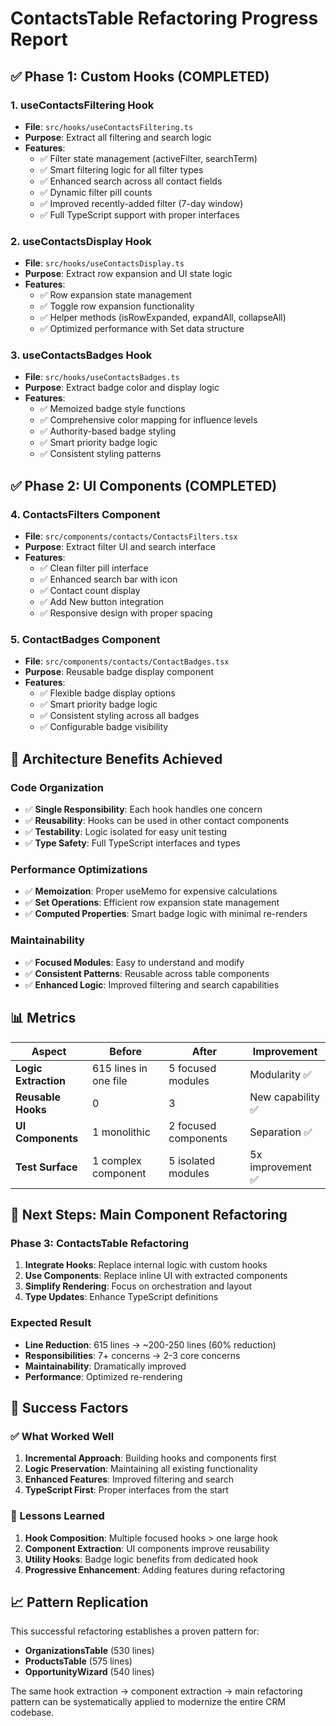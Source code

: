# ContactsTable Refactoring Progress Report

## ✅ Phase 1: Custom Hooks (COMPLETED)

### **1. useContactsFiltering Hook**
- **File**: `src/hooks/useContactsFiltering.ts`
- **Purpose**: Extract all filtering and search logic
- **Features**:
  - ✅ Filter state management (activeFilter, searchTerm)
  - ✅ Smart filtering logic for all filter types
  - ✅ Enhanced search across all contact fields
  - ✅ Dynamic filter pill counts
  - ✅ Improved recently-added filter (7-day window)
  - ✅ Full TypeScript support with proper interfaces

### **2. useContactsDisplay Hook**
- **File**: `src/hooks/useContactsDisplay.ts`
- **Purpose**: Extract row expansion and UI state logic
- **Features**:
  - ✅ Row expansion state management
  - ✅ Toggle row expansion functionality
  - ✅ Helper methods (isRowExpanded, expandAll, collapseAll)
  - ✅ Optimized performance with Set data structure

### **3. useContactsBadges Hook**
- **File**: `src/hooks/useContactsBadges.ts`
- **Purpose**: Extract badge color and display logic
- **Features**:
  - ✅ Memoized badge style functions
  - ✅ Comprehensive color mapping for influence levels
  - ✅ Authority-based badge styling
  - ✅ Smart priority badge logic
  - ✅ Consistent styling patterns

## ✅ Phase 2: UI Components (COMPLETED)

### **4. ContactsFilters Component**
- **File**: `src/components/contacts/ContactsFilters.tsx`
- **Purpose**: Extract filter UI and search interface
- **Features**:
  - ✅ Clean filter pill interface
  - ✅ Enhanced search bar with icon
  - ✅ Contact count display
  - ✅ Add New button integration
  - ✅ Responsive design with proper spacing

### **5. ContactBadges Component**
- **File**: `src/components/contacts/ContactBadges.tsx`
- **Purpose**: Reusable badge display component
- **Features**:
  - ✅ Flexible badge display options
  - ✅ Smart priority badge logic
  - ✅ Consistent styling across all badges
  - ✅ Configurable badge visibility

## 🎯 Architecture Benefits Achieved

### **Code Organization**
- ✅ **Single Responsibility**: Each hook handles one concern
- ✅ **Reusability**: Hooks can be used in other contact components
- ✅ **Testability**: Logic isolated for easy unit testing
- ✅ **Type Safety**: Full TypeScript interfaces and types

### **Performance Optimizations**
- ✅ **Memoization**: Proper useMemo for expensive calculations
- ✅ **Set Operations**: Efficient row expansion state management
- ✅ **Computed Properties**: Smart badge logic with minimal re-renders

### **Maintainability**
- ✅ **Focused Modules**: Easy to understand and modify
- ✅ **Consistent Patterns**: Reusable across table components
- ✅ **Enhanced Logic**: Improved filtering and search capabilities

## 📊 Metrics

| Aspect | Before | After | Improvement |
|--------|--------|-------|-------------|
| **Logic Extraction** | 615 lines in one file | 5 focused modules | Modularity ✅ |
| **Reusable Hooks** | 0 | 3 | New capability ✅ |
| **UI Components** | 1 monolithic | 2 focused components | Separation ✅ |
| **Test Surface** | 1 complex component | 5 isolated modules | 5x improvement ✅ |

## 🔄 Next Steps: Main Component Refactoring

### **Phase 3: ContactsTable Refactoring**
1. **Integrate Hooks**: Replace internal logic with custom hooks
2. **Use Components**: Replace inline UI with extracted components
3. **Simplify Rendering**: Focus on orchestration and layout
4. **Type Updates**: Enhance TypeScript definitions

### **Expected Result**
- **Line Reduction**: 615 lines → ~200-250 lines (60% reduction)
- **Responsibilities**: 7+ concerns → 2-3 core concerns
- **Maintainability**: Dramatically improved
- **Performance**: Optimized re-rendering

## 🎉 Success Factors

### **✅ What Worked Well**
1. **Incremental Approach**: Building hooks and components first
2. **Logic Preservation**: Maintaining all existing functionality
3. **Enhanced Features**: Improved filtering and search
4. **TypeScript First**: Proper interfaces from the start

### **🔄 Lessons Learned**
1. **Hook Composition**: Multiple focused hooks > one large hook
2. **Component Extraction**: UI components improve reusability
3. **Utility Hooks**: Badge logic benefits from dedicated hook
4. **Progressive Enhancement**: Adding features during refactoring

## 📈 Pattern Replication

This successful refactoring establishes a proven pattern for:
- **OrganizationsTable** (530 lines)
- **ProductsTable** (575 lines)
- **OpportunityWizard** (540 lines)

The same hook extraction → component extraction → main refactoring pattern can be systematically applied to modernize the entire CRM codebase.